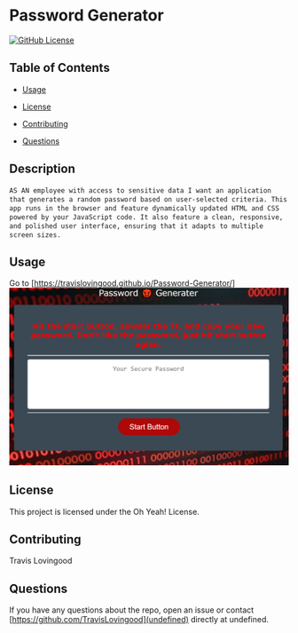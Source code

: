 
# Password Generator
[![GitHub License](https://img.shields.io/badge/License--blue.svg)](https://github.com/https://github.com/TravisLovingood/password-generator)

## Table of Contents 

* [Usage](#usage)

* [License](#license)

* [Contributing](#contributing)

* [Questions](#questions)

## Description
    AS AN employee with access to sensitive data I want an application that generates a random password based on user-selected criteria. This app runs in the browser and feature dynamically updated HTML and CSS powered by your JavaScript code. It also feature a clean, responsive, and polished user interface, ensuring that it adapts to multiple screen sizes.


## Usage

Go to [https://travislovingood.github.io/Password-Generator/]
![Generator Image](./pics/password.PNG)
## License

This project is licensed under the Oh Yeah! License.
  
## Contributing

Travis Lovingood

## Questions

If you have any questions about the repo, open an issue or contact [https://github.com/TravisLovingood](undefined) directly at undefined.

